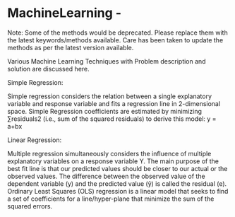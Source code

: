 # MachineLearning - 

Note: Some of the methods would be deprecated. Please replace them with the latest keywords/methods available. Care has been taken to update the methods as per the latest version available. 

Various Machine Learning Techniques with Problem description and solution are discussed here.

Simple Regression: 

Simple regression considers the relation between a single explanatory variable and response variable and fits a regression line in 2-dimensional space. Simple Regression coefficients are estimated by minimizing ∑residuals2 (i.e., sum of the squared residuals) to derive this model:
          y = a+bx


Linear Regression: 

Multiple regression simultaneously considers the influence of multiple explanatory variables on a response variable Y. The main purpose of the best fit line is that our predicted values should be closer to our actual or the observed values. The difference between the observed value of the dependent variable (y) and the predicted value (ŷ) is called the residual (e). Ordinary Least Squares (OLS) regression is a linear model that seeks to find a set of coefficients for a line/hyper-plane that minimize the sum of the squared errors.







